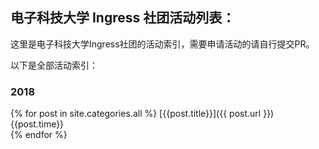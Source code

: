 ## 电子科技大学 Ingress 社团活动列表：

这里是电子科技大学Ingress社团的活动索引，需要申请活动的请自行提交PR。

以下是全部活动索引：

### 2018
{% for post in site.categories.all %}
[{{post.title}}]({{ post.url }})  {{post.time}}  
{% endfor %}


